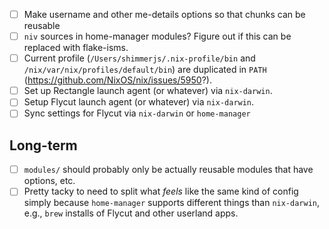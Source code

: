 - [ ] Make username and other me-details options so that chunks can be reusable
- [ ] `niv` sources in home-manager modules? Figure out if this can be replaced
      with flake-isms.
- [ ] Current profile (`/Users/shimmerjs/.nix-profile/bin` and 
      `/nix/var/nix/profiles/default/bin`) are duplicated in `PATH`
      (https://github.com/NixOS/nix/issues/5950?).
- [ ] Set up Rectangle launch agent (or whatever) via `nix-darwin`.
- [ ] Setup Flycut launch agent (or whatever) via `nix-darwin`.
- [ ] Sync settings for Flycut via `nix-darwin` or `home-manager`

## Long-term

- [ ] `modules/` should probably only be actually reusable modules that have
      options, etc.
- [ ] Pretty tacky to need to split what _feels_ like the same kind of config
      simply because `home-manager` supports different things than `nix-darwin`,
      e.g., `brew` installs of Flycut and other userland apps.
